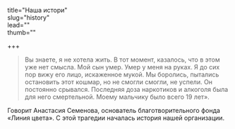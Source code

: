 title="Наша истори"  
slug="history"  
lead=""  
thumb=""  

+++

> Вы знаете, я не хотела жить. В тот момент, казалось, что в этом уже нет смысла. Мой сын умер. Умер у меня на руках. Я до сих пор вижу его лицо, искаженное мукой. Мы боролись, пытались остановить этот кошмар, но не смогли смогли, не успели. Он постоянно срывался. Последняя доза наркотиков и алкоголя была для него смертельной. Моему мальчику было всего 19 лет».

Говорит Анастасия Семенова, основатель благотворительного фонда «Линия цвета». С этой трагедии началась история нашей организации.